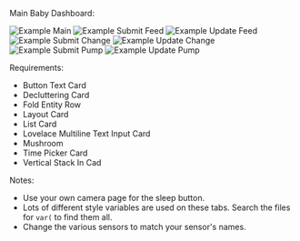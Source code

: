 
Main Baby Dashboard:

![Example Main](/images/main.png)
![Example Submit Feed](/images/feed_submit.png)
![Example Update Feed](/images/feed_update.png)
![Example Submit Change](/images/change_submit.png)
![Example Update Change](/images/change_update.png)
![Example Submit Pump](/images/pump_submit.png)
![Example Update Pump](/images/pump_update.png)

Requirements:
* Button Text Card
* Decluttering Card
* Fold Entity Row
* Layout Card
* List Card
* Lovelace Multiline Text Input Card
* Mushroom
* Time Picker Card
* Vertical Stack In Cad

Notes:
* Use your own camera page for the sleep button. 
* Lots of different style variables are used on these tabs. Search the files for `var(` to find them all. 
* Change the various sensors to match your sensor's names. 